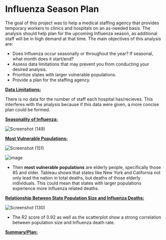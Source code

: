 # Influenza Season Plan


The goal of this project was to help a medical staffing agency that provides temporary workers to clinics and hospitals on an as-needed basis. The analysis should help plan for the upcoming Influenza season, as additional staff will be in high demand at that time. The main objectives of this analysis are:

- Does Influenza occur seasonally or throughout the year? If seasonal, what month does it start/end?
- Assess data limitations that may prevent you from conducting your desired analysis.
- Prioritize states with larger vulnerable populations.
- Provide a plan for the staffing agency.

<ins>**Data Limitations:**<ins/>

  There is no data for the number of staff each hospital has/recieves. This interferes with the analysis because if this data were given, a more concise plan could be formed.

 
  
 <ins>**Seasonality of Influenza:**<ins/>
   
   ![Screenshot (149)](https://user-images.githubusercontent.com/93872864/142257435-478953eb-1006-4700-bd35-7875e7bcbf9d.png)
   
 <ins>**Most Vulnerable Populations:**<ins/>
   
 ![Screenshot (151)](https://user-images.githubusercontent.com/93872864/142259399-5ec15db6-833e-40f6-8c1d-0c4f5d0cb38b.png)
   
  ![image](https://user-images.githubusercontent.com/93872864/142259562-2937af78-827d-48a0-ba84-5e7222ac47cb.png)

 - Then **most vulnerable populations** are elderly people, specifically those 85 and older. Tableau shows that states like New York and California not only lead the nation in total deaths, but deaths of those elderly individuals. This could mean that states with larger populations experience more Influenza related deaths. 
   
 <ins>**Relationship Between State Population Size and Influenza Deaths:**<ins/>
   
   ![Screenshot (130)](https://user-images.githubusercontent.com/93872864/142479903-154f584b-65b6-4e8c-b676-2295ca1d48eb.png)

   
   - The R2 score of 0.92 as well as the scatterplot show a strong correlation between population size and Influenza death rate. 
   
   
   <ins>**Summary/Plan:**<ins/>
     
     
   
   
   
 

   
   

   
   

   

